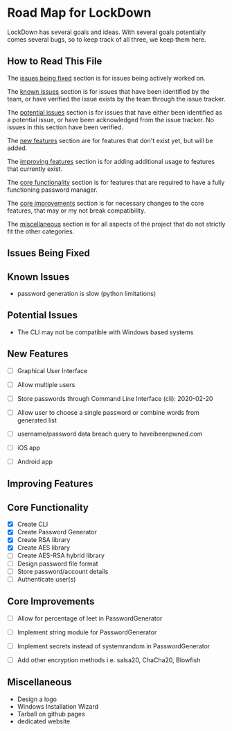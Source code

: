 # Road Map for LockDown

  LockDown has several goals and ideas. With several goals potentially comes several bugs, so to keep track of all three, we keep them here.

## How to Read This File

  The [issues being fixed](#issues-being-fixed) section is for issues being actively worked on.

  The [known issues](#known-issues) section is for issues that have been identified by the team, or have verified the issue exists by the team through the issue tracker.

  The [potential issues](#potential-issues) section is for issues that have either been identified as a potential issue, or have been acknowledged from the issue tracker. No issues in this section have been verified.

  The [new features](#new-features) section are for features that don't exist yet, but will be added.

  The [improving features](#improving-features) section is for adding additional usage to features that currently exist.

  The [core functionality](#core-functionality) section is for features that are required to have a fully functioning password manager.

  The [core improvements](#core-improvements) section is for necessary changes to the core features, that may or my not break compatibility.

  The [miscellaneous](#miscellaneous) section is for all aspects of the project that do not strictly fit the other categories.

## Issues Being Fixed

## Known Issues

  * password generation is slow (python limitations)

## Potential Issues

* The CLI may not be compatible with Windows based systems

## New Features

- [ ] Graphical User Interface
- [ ] Allow multiple users
- [ ] Store passwords through Command Line Interface (cli): 2020-02-20
- [ ] Allow user to choose a single password or combine words from generated list
- [ ] username/password data breach query to haveibeenpwned.com
- [ ] iOS app
- [ ] Android app


## Improving Features

## Core Functionality

 - [x] Create CLI
 - [x] Create Password Generator
 - [x] Create RSA library
 - [x] Create AES library
 - [ ] Create AES-RSA hybrid library
 - [ ] Design password file format
 - [ ] Store password/account details
 - [ ] Authenticate user(s)

 ## Core Improvements

 - [ ] Allow for percentage of leet in PasswordGenerator
 - [ ] Implement string module for PasswordGenerator
 - [ ] Implement secrets instead of systemrandom in PasswordGenerator
 - [ ] Add other encryption methods i.e. salsa20, ChaCha20, Blowfish


## Miscellaneous

  * Design a logo
  * Windows Installation Wizard
  * Tarball on github pages
  * dedicated website
